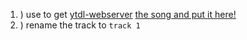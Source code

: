 1. )  use to get [ytdl-webserver](https://github.com/pendragons-code/ytdl-webserver) [the song and put it here!](https://www.youtube.com/watch?v=kRYoaotqQJo)
2. )  rename the track to `track 1`
